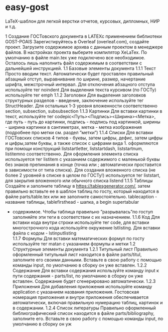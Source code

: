 # easy-gost
LaTeX-шаблон для легкой верстки отчетов, курсовых, дипломных, НИР и т.д.

1 Создание ГОСТовского документа в LATEXс применением
библиотеки GOST-POAIS
Зарегистируйтесь в Overleaf (overleaf.com), создайте проект. Загрузите содержимое
архива с данным проектом в менеджере файлов. В настройках проекта выберите компилятор
XeLaTex. По умолчанию в файле main.tex уже подключено все необходимое. Осталось лишь
наполнить файл содержимым в соответствии с дальнейшей инструкцией.
1.1 Базовые элементы документа
1.1.1 Текст
Просто вводим текст. Автоматически будет проставлен правильный абзацный
отступ, выравнивание по ширине, размер, начертание шрифта, межстрочный интервал. Для
отключения абзацного отступа используйте тег noindent Для выделения текста курсивом (по
ГОСТу) используйте тег emph
1.1.2 Заголовки
Для выделения заголовков структурных разделов - введение, заключение используйте
тег StructHeader. Для остальных 1-3 уровня вложенности соответственно section,
subsection, subsubsection
1.1.3 Картинки
Для вставки картинки в текст,
используйте тег codepic<Путь><Подпись><Ширина><Метка>, где путь - путь до картинки,
подпись - подпись под картинкой, ширины - ширина картинки в сантиметрах, метка - метка
изображения (подробнее про метки см. раздел ”метки”)
1.1.4 Списки
Для вставки ГОСТовских списков 4 типов - буквы, затем цифры, дефис, затем
цифры и цифры,затем буквы, а также список с цифрами вида 1. оформляются при
помощи конструкций liststartletter, liststartdash, liststartnum, listitemno соответственно.
Для оформления элемента списка используется тег listitem с указанием содержимого с
маленькой буквы без знаков препинания в конце (точка или ; автоматически проставится в
зависимости от типа списка). Для создания вложенного списка (не более 2 уровней в списке в
целом по ГОСТу!) используется тег liststart, для закрытия вложенного или обычного списка
listend
1.1.5 Таблицы
Создайте и заполните таблицу в https://tablesgenerator.com/, затем правильно вставьте
ее в шаблон таблиц по госту, который находится в файле parts/table.tex или же заполните
самостоятельно. tablecaption - название таблицы, tablefirsthead - шапка, а begin supertabular
- содержимое. Чтобы таблица правильно ”разрывалась”по гоступ заполняйте эти теги в
соответствии с их назначением.
1.1.6 Код
Для вставки кода внутри строки используйте тег code, для вставки многострочного
кода используйте окружение lstlisting. Для вставки файла с кодом - lstinputlisting  
1.1.7 Формулы
Для вставки математических формул по госту используйте тег matan с указанием
формулы и метки
1.2 Структурные элементы документа
1.2.1 Титульный лист
Правильно оформленный титульный лист находится в файле parts/titul, заполните
его своими данными. Вставьте в свою работу с помощью команды input, по умолчанию в
сборку он уже вставлен.
1.2.2 Содержание
Для вставки содержания используйте команду input к пути содержания - parts/list,
по умолчанию в сборку он уже вставлен. Содержание будет сгенерировано автоматически.
1.2.3 Приложения
Для добавления приложения используйте команду application с указанием названия
приложения. Гостовская номерация приложения и внутри приложения обеспечивается
автоматически, включая правильную нумерацию таблиц, картинок и в содержании.
1.2.4 Список литературы
Правильно оформленный библиографический список
находится в файле parts/bibliography, заполните его. Вставьте в свою работу с помощью
команды input, по умолчанию в сборку он уж
